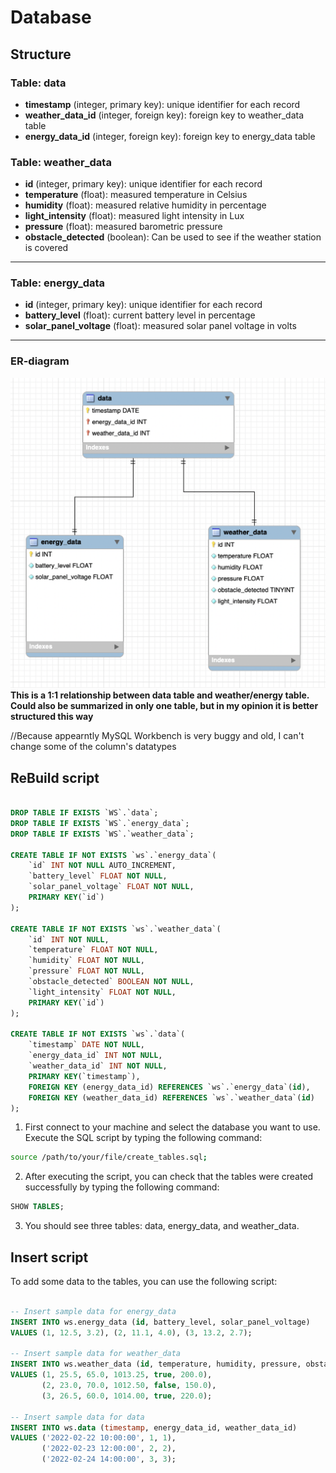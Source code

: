 
# __Database__
## __Structure__

### __Table: data__
- __timestamp__ (integer, primary key): unique identifier for each record</br>
- __weather_data_id__ (integer, foreign key): foreign key to weather_data table</br>
- __energy_data_id__ (integer, foreign key): foreign key to energy_data table</br>

### __Table: weather_data__

- __id__ (integer, primary key): unique identifier for each record</br>
- __temperature__ (float): measured temperature in Celsius</br>
- __humidity__ (float): measured relative humidity in percentage</br>
- __light_intensity__ (float): measured light intensity in Lux</br>
- __pressure__ (float): measured barometric pressure</br>
- __obstacle_detected__ (boolean): Can be used to see if the weather station is covered</br>

  
---

### __Table: energy_data__

- __id__ (integer, primary key): unique identifier for each record
- __battery_level__ (float): current battery level in percentage
- __solar_panel_voltage__ (float): measured solar panel voltage in volts

---

### __ER-diagram__

![Screenshot](docs/../images/er_diagram.png)
__This is a 1:1 relationship between data table and weather/energy table. Could also be summarized in only one table, but in my opinion it is better structured this way__</br>

//Because appearntly MySQL Workbench is very buggy and old, I can't change some of the column's datatypes


## __ReBuild script__

```sql

DROP TABLE IF EXISTS `WS`.`data`;
DROP TABLE IF EXISTS `WS`.`energy_data`;
DROP TABLE IF EXISTS `WS`.`weather_data`;

CREATE TABLE IF NOT EXISTS `ws`.`energy_data`(
    `id` INT NOT NULL AUTO_INCREMENT,
    `battery_level` FLOAT NOT NULL,
    `solar_panel_voltage` FLOAT NOT NULL,
    PRIMARY KEY(`id`)
); 

CREATE TABLE IF NOT EXISTS `ws`.`weather_data`(
    `id` INT NOT NULL,
    `temperature` FLOAT NOT NULL,
    `humidity` FLOAT NOT NULL,
    `pressure` FLOAT NOT NULL,
    `obstacle_detected` BOOLEAN NOT NULL,
    `light_intensity` FLOAT NOT NULL,
    PRIMARY KEY(`id`)
);

CREATE TABLE IF NOT EXISTS `ws`.`data`(
    `timestamp` DATE NOT NULL,
    `energy_data_id` INT NOT NULL,
    `weather_data_id` INT NOT NULL,
    PRIMARY KEY(`timestamp`),
    FOREIGN KEY (energy_data_id) REFERENCES `ws`.`energy_data`(id),
    FOREIGN KEY (weather_data_id) REFERENCES `ws`.`weather_data`(id)
);


```

1. First connect to your machine and select the database you want to use. 
Execute the SQL script by typing the following command:

``` bash
source /path/to/your/file/create_tables.sql;
```


2. After executing the script, you can check that the tables were created successfully by typing the following command:

```sql
SHOW TABLES;
```

3. You should see three tables: data, energy_data, and weather_data.

## __Insert script__

To add some data to the tables, you can use the following script:

```sql

-- Insert sample data for energy_data
INSERT INTO ws.energy_data (id, battery_level, solar_panel_voltage)
VALUES (1, 12.5, 3.2), (2, 11.1, 4.0), (3, 13.2, 2.7);

-- Insert sample data for weather_data
INSERT INTO ws.weather_data (id, temperature, humidity, pressure, obstacle_detected, light_intensity)
VALUES (1, 25.5, 65.0, 1013.25, true, 200.0),
       (2, 23.0, 70.0, 1012.50, false, 150.0),
       (3, 26.5, 60.0, 1014.00, true, 220.0);

-- Insert sample data for data
INSERT INTO ws.data (timestamp, energy_data_id, weather_data_id)
VALUES ('2022-02-22 10:00:00', 1, 1),
       ('2022-02-23 12:00:00', 2, 2),
       ('2022-02-24 14:00:00', 3, 3);

```


